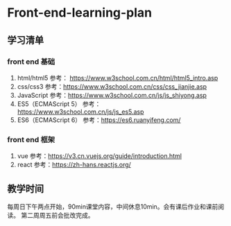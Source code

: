 # Front-end-learning-plan


## 学习清单

### front end 基础

1. html/html5
 参考： https://www.w3school.com.cn/html/html5_intro.asp
2. css/css3
参考：https://www.w3school.com.cn/css/css_jianjie.asp
3. JavaScript
参考：https://www.w3school.com.cn/js/js_shiyong.asp
4. ES5（ECMAScript 5）
参考：https://www.w3school.com.cn/js/js_es5.asp
5. ES6（ECMAScript 6）
参考：https://es6.ruanyifeng.com/

### front end 框架
1. vue
参考：https://v3.cn.vuejs.org/guide/introduction.html
2. react
参考：https://zh-hans.reactjs.org/

## 教学时间
每周日下午两点开始，90min课堂内容，中间休息10min。会有课后作业和课前阅读。 第二周周五前会批改完成。